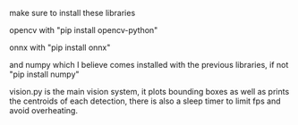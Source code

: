 make sure to install these libraries

opencv with "pip install opencv-python"

onnx with "pip install onnx"

and numpy which I believe comes installed with the previous libraries, if not "pip install numpy"


vision.py is the main vision system, it plots bounding boxes as well as prints the centroids of each detection, there is also a sleep timer to limit fps and avoid overheating.
